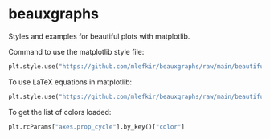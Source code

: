 # beauxgraphs
Styles and examples for beautiful plots with matplotlib.

Command to use the matplotlib style file:
```python
plt.style.use("https://github.com/mlefkir/beauxgraphs/raw/main/beautifulgraphs.mplstyle")
```
To use LaTeX equations in matplotlib:
```python
plt.style.use("https://github.com/mlefkir/beauxgraphs/raw/main/beautifulgraphs_latex.mplstyle")
```

To get the list of colors loaded:
```python
plt.rcParams["axes.prop_cycle"].by_key()["color"]
```